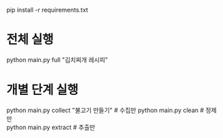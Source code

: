 pip install -r requirements.txt

# 전체 실행
python main.py full "김치찌개 레시피"

# 개별 단계 실행
python main.py collect "불고기 만들기"  # 수집만
python main.py clean                   # 정제만  
python main.py extract                 # 추출만